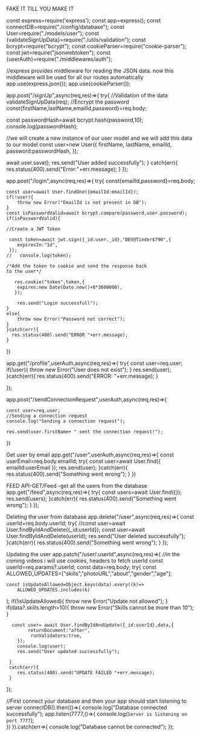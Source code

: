 FAKE IT TILL YOU MAKE IT


const express=require('express');
const app=express();
const connectDB=require("./config/database");
const User=require("./models/user");
const {validateSignUpData}=require("./utils/validation");
const bcrypt=require("bcrypt");
const cookieParser=require("cookie-parser");
const jwt=require("jsonwebtoken");
const {userAuth}=require("./middlewares/auth");

//express provides middleware for reading the JSON data. now this middleware will be used for all our routes automatically
app.use(express.json());
app.use(cookieParser());

app.post("/signUp",async(req,res)=>{
try{
//Validation of the data
validateSignUpData(req);
//Encrypt the password
const{firstName,lastName,emailId,password}=req.body;

const passwordHash=await bcrypt.hash(password,10);
console.log(passwordHash);

//we will create a new instance of our user model and we will add this data to our model
const user=new User({
    firstName,
    lastName,
    emailId,
    password:passwordHash,
});
    
await user.save();
res.send("User added successfully");
}
catch(err){
    res.status(400).send("Error:"+err.message);
}
});

app.post("/login",async(req,res)=>{
    try{
    const{emailId,password}=req.body;
   
    const user=await User.findOne({emailId:emailId});
    if(!user){
        throw new Error("EmailId is not present in DB");
    }
    const isPasswordValid=await bcrypt.compare(password,user.password);
    if(isPasswordValid){

    //Create a JWT Token

     const token=await jwt.sign({_id:user._id},"DEV@Tinder$790",{
        expiresIn:"1d",
     });
    //   console.log(token);
      
    /*Add the token to cookie and send the response back 
    to the user*/
      
       res.cookie("token",token,{
        expires:new Date(Date.now()+8*3600000),
       });

        res.send("Login successfull");
    }
    else{
        throw new Error("Password not correct");
    } 
    }catch(err){
      res.status(400).send("ERROR "+err.message);
    }
})

app.get("/profile",userAuth,async(req,res)=>{
    try{
    const user=req.user;
   if(!user){
    throw new Error("User does not exist");
   }
    res.send(user);
    }catch(err){
    res.status(400).send("ERROR: "+err.message);
    }
    
});

app.post("/sendConnectionRequest",userAuth,async(req,res)=>{
    
    const user=req.user;
    //Sending a connection request
    console.log("Sending a connection request");
 
    res.send(user.firstName+ " sent the connection request!");
})



Get user by email
app.get("/user",userAuth,async(req,res)=>{
    const userEmail=req.body.emailId;
    try{
        const user=await User.find({
            emailId:userEmail
        });
        res.send(user);
    }catch(err){
        res.status(400).send("Something went wrong");
    }
})

FEED API-GET/Feed -get all the users from the database
app.get("/feed",async(req,res)=>{
 try{
  const users=await User.find({}); 
  res.send(users);
 }catch(err){
   res.status(400).send("Something went wrong");
 }
});

Deleting the user from database
app.delete("/user",async(req,res)=>{
    const userId=req.body.userId;
    try{
 //const user=await User.findByIdAndDelete({_id:userId}); 
     const user=await User.findByIdAndDelete(userId); 
     res.send("User deleted successfully");
     }catch(err){
        res.status(400).send("Something went wrong");
    }
});

Updating the user
app.patch("/user/:userId",async(req,res)=>{
    //in the coming videos i will use cookies, headers to fetch userId
     const userId=req.params?.userId;
     const data=req.body;
     try{
        const ALLOWED_UPDATES=["skills","photoURL","about","gender","age"];
     
    const isUpdateAllowed=Object.keys(data).every((k)=>
        ALLOWED_UPDATES.includes(k)
);
    if(!isUpdateAllowed){
        throw new Error("Update not allowed");
    }
    if(data?.skills.length>10){
        throw new Error("Skills cannot be more than 10");
    }
  
      const user= await User.findByIdAndUpdate({_id:userId},data,{
            returnDocument:"after",
             runValidators:true, 
        });
        console.log(user);       
        res.send("User updated successfully");
     
     }
     catch(err){
        res.status(400).send("UPDATE FAILED "+err.message);
     } 
});


//First connect your database and then your app should start listening to server
connectDB().then(()=>{
console.log("Database connected successfully");
app.listen(7777,()=>{
    console.log(`Server is listening on port 7777`);   
})
}).catch(err=>{
console.log("Database cannot be connected");
});

